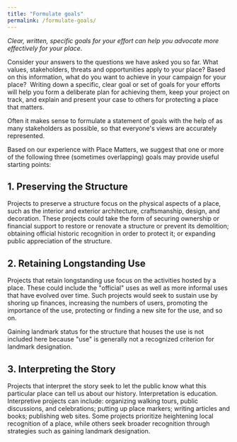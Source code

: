 ```yaml
---
title: "Formulate goals"
permalink: /formulate-goals/
---
```


*Clear, written, specific goals for your effort can help you advocate more effectively for your place*.

Consider your answers to the questions we have asked you so far. What values, stakeholders, threats and opportunities apply to your place? Based on this information, what do you want to achieve in your campaign for your place?  Writing down a specific, clear goal or set of goals for your efforts will help you form a deliberate plan for achieving them, keep your project on track, and explain and present your case to others for protecting a place that matters.

Often it makes sense to formulate a statement of goals with the help of as many stakeholders as possible, so that everyone's views are accurately represented.

Based on our experience with Place Matters, we suggest that one or more of the following three (sometimes overlapping) goals may provide useful starting points:

## 1. Preserving the Structure

Projects to preserve a structure focus on the physical aspects of a place, such as the interior and exterior architecture, craftsmanship, design, and decoration. These projects could take the form of securing ownership or financial support to restore or renovate a structure or prevent its demolition; obtaining official historic recognition in order to protect it; or expanding public appreciation of the structure.

## 2. Retaining Longstanding Use

Projects that retain longstanding use focus on the activities hosted by a place. These could include the "official" uses as well as more informal uses that have evolved over time. Such projects would seek to sustain use by shoring up finances, increasing the numbers of users, promoting the importance of the use, protecting or finding a new site for the use, and so on.

Gaining landmark status for the structure that houses the use is not included here because "use" is generally not a recognized criterion for landmark designation.

## 3. Interpreting the Story

Projects that interpret the story seek to let the public know what this particular place can tell us about our history. Interpretation is education. Interpretive projects can include: organizing walking tours, public discussions, and celebrations; putting up place markers; writing articles and books; publishing web sites. Some projects prioritize heightening local recognition of a place, while others seek broader recognition through strategies such as gaining landmark designation.
